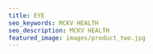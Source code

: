 ```yaml
---
title: EYE
seo_keywords: MCKV HEALTH
seo_description: MCKV HEALTH
featured_image: images/product_two.jpg
---
```



